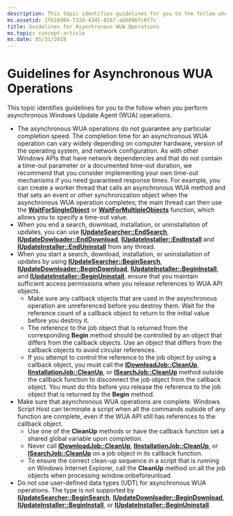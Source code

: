 ```yaml
---
description: This topic identifies guidelines for you to the follow when you perform asynchronous Windows Update Agent (WUA) operations.
ms.assetid: 1fb16904-732d-4341-8267-ab8896fc0f7c
title: Guidelines for Asynchronous WUA Operations
ms.topic: concept-article
ms.date: 05/31/2018
---
```


# Guidelines for Asynchronous WUA Operations

This topic identifies guidelines for you to the follow when you perform asynchronous Windows Update Agent (WUA) operations.

-   The asynchronous WUA operations do not guarantee any particular completion speed. The completion time for an asynchronous WUA operation can vary widely depending on computer hardware, version of the operating system, and network configuration. As with other Windows APIs that have network dependencies and that do not contain a time-out parameter or a documented time-out duration, we recommend that you consider implementing your own time-out mechanisms if you need guaranteed response times. For example, you can create a worker thread that calls an asynchronous WUA method and that sets an event or other synchronization object when the asynchronous WUA operation completes; the main thread can then use the [**WaitForSingleObject**](/windows/desktop/api/synchapi/nf-synchapi-waitforsingleobject) or [**WaitForMultipleObjects**](/windows/desktop/api/synchapi/nf-synchapi-waitformultipleobjects) function, which allows you to specify a time-out value.
-   When you end a search, download, installation, or uninstallation of updates, you can use [**IUpdateSearcher::EndSearch**](/windows/desktop/api/Wuapi/nf-wuapi-iupdatesearcher-endsearch), [**IUpdateDowloader::EndDownload**](/windows/desktop/api/Wuapi/nn-wuapi-iupdatedownloader), [**IUpdateInstaller::EndInstall**](/windows/desktop/api/Wuapi/nf-wuapi-iupdateinstaller-endinstall) and [**IUpdateInstaller::EndUninstall**](/windows/desktop/api/Wuapi/nf-wuapi-iupdateinstaller-enduninstall) from any thread.
-   When you start a search, download, installation, or uninstallation of updates by using [**IUpdateSearcher::BeginSearch**](/windows/desktop/api/Wuapi/nf-wuapi-iupdatesearcher-beginsearch), [**IUpdateDownloader::BeginDownload**](/windows/desktop/api/Wuapi/nf-wuapi-iupdatedownloader-begindownload), [**IUpdateInstaller::BeginInstall**](/windows/desktop/api/Wuapi/nf-wuapi-iupdateinstaller-begininstall), and [**IUpdateInstaller::BeginUninstall**](/windows/desktop/api/Wuapi/nf-wuapi-iupdateinstaller-beginuninstall), ensure that you maintain sufficient access permissions when you release references to WUA API objects.
    -   Make sure any callback objects that are used in the asynchronous operation are unreferenced before you destroy them. Wait for the reference count of a callback object to return to the initial value before you destroy it.
    -   The reference to the job object that is returned from the corresponding **Begin** method should be controlled by an object that differs from the callback objects. Use an object that differs from the callback objects to avoid circular references.
    -   If you attempt to control the reference to the job object by using a callback object, you must call the [**IDownloadJob::CleanUp**](/windows/desktop/api/Wuapi/nf-wuapi-idownloadjob-cleanup), [**IInstallationJob::CleanUp**](/windows/desktop/api/Wuapi/nf-wuapi-iinstallationjob-cleanup), or [**ISearchJob::CleanUp**](/windows/desktop/api/Wuapi/nf-wuapi-isearchjob-cleanup) method outside the callback function to disconnect the job object from the callback object. You must do this before you release the reference to the job object that is returned by the **Begin** method.
-   Make sure that asynchronous WUA operations are complete. Windows Script Host can terminate a script when all the commands outside of any function are complete, even if the WUA API still has references to the callback object.
    -   Use one of the **CleanUp** methods or have the callback function set a shared global variable upon completion.
    -   Never call [**IDownloadJob::CleanUp**](/windows/desktop/api/Wuapi/nf-wuapi-idownloadjob-cleanup), [**IInstallationJob::CleanUp**](/windows/desktop/api/Wuapi/nf-wuapi-iinstallationjob-cleanup), or [**ISearchJob::CleanUp**](/windows/desktop/api/Wuapi/nf-wuapi-isearchjob-cleanup) on a job object in its callback function.
    -   To ensure the correct clean-up sequence in a script that is running on Windows Internet Explorer, call the **CleanUp** method on all the job objects when processing window.onbeforeunload.
-   Do not use user-defined data types (UDT) for asynchronous WUA operations. The type is not supported by [**IUpdateSearcher::BeginSearch**](/windows/desktop/api/Wuapi/nf-wuapi-iupdatesearcher-beginsearch), [**IUpdateDownloader::BeginDownload**](/windows/desktop/api/Wuapi/nf-wuapi-iupdatedownloader-begindownload), [**IUpdateInstaller::BeginInstall**](/windows/desktop/api/Wuapi/nf-wuapi-iupdateinstaller-begininstall), or [**IUpdateInstaller::BeginUninstall**](/windows/desktop/api/Wuapi/nf-wuapi-iupdateinstaller-beginuninstall).

 

 
